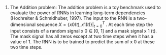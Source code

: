 1. The Addition problem: The addition problem is a toy benchmark used to evaluate the power of RNNs in learning
long-term dependencies (Hochreiter & Schmidhuber, 1997). The input to the RNN is a
two-dimensional sequence $X = \{x 0 (t), x 1 (t)\}|^T_{t=0}$ . At each time step the input consists of
a random signal x 0 ∈ [0, 1] and a mask signal x 1 (t). The mask signal has all zeros except
at two time steps when it has a value of 1. The RNN is to be trained to predict the sum of
x 0 at these two time steps.
